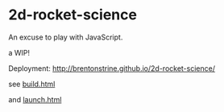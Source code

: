 2d-rocket-science
=================

An excuse to play with JavaScript.

a WIP!

Deployment: http://brentonstrine.github.io/2d-rocket-science/

see [build.html](build.html)

and [launch.html](launch.html)
